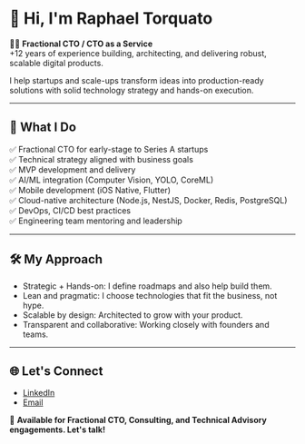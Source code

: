 # 👋 Hi, I'm Raphael Torquato

👨‍💻 **Fractional CTO / CTO as a Service**  
+12 years of experience building, architecting, and delivering robust, scalable digital products.

I help startups and scale-ups transform ideas into production-ready solutions with solid technology strategy and hands-on execution.

---

## 🚀 What I Do

✅ Fractional CTO for early-stage to Series A startups  
✅ Technical strategy aligned with business goals  
✅ MVP development and delivery  
✅ AI/ML integration (Computer Vision, YOLO, CoreML)  
✅ Mobile development (iOS Native, Flutter)  
✅ Cloud-native architecture (Node.js, NestJS, Docker, Redis, PostgreSQL)  
✅ DevOps, CI/CD best practices  
✅ Engineering team mentoring and leadership

---

## 🛠️ My Approach

- Strategic + Hands-on: I define roadmaps and also help build them.
- Lean and pragmatic: I choose technologies that fit the business, not hype.
- Scalable by design: Architected to grow with your product.
- Transparent and collaborative: Working closely with founders and teams.

---

## 🌐 Let's Connect

- [LinkedIn](https://www.linkedin.com/in/raphaeltorquato/)
- [Email](mailto:martinitorquato@gmail.com)

💼 **Available for Fractional CTO, Consulting, and Technical Advisory engagements. Let's talk!**
